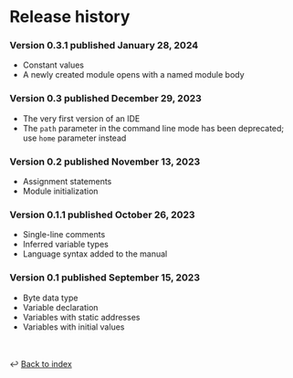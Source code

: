 # Release history

### Version 0.3.1 published January 28, 2024
- Constant values
- A newly created module opens with a named module body 

### Version 0.3 published December 29, 2023
- The very first version of an IDE
- The `path` parameter in the command line mode has been deprecated;
  use `home` parameter instead

### Version 0.2 published November 13, 2023
- Assignment statements
- Module initialization

### Version 0.1.1 published October 26, 2023
- Single-line comments
- Inferred variable types
- Language syntax added to the manual

### Version 0.1 published September 15, 2023
- Byte data type 
- Variable declaration 
- Variables with static addresses
- Variables with initial values

<br /><br />
:leftwards_arrow_with_hook: [Back to index](../index.md)
